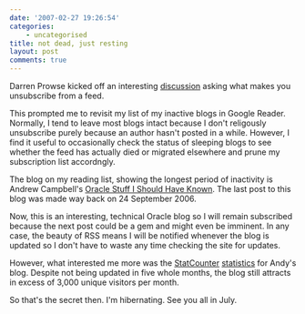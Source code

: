```yaml
---
date: '2007-02-27 19:26:54'
categories:
    - uncategorised
title: not dead, just resting
layout: post
comments: true
---
```


Darren Prowse kicked off an interesting
[discussion](http://www.problogger.net/archives/2007/02/27/what-makes-you-unsubscribe-from-a-blogs-rss-feed/)
asking what makes you unsubscribe from a feed.

This prompted me to revisit my list of my inactive blogs in Google
Reader. Normally, I tend to leave most blogs intact because I don't
religously unsubscribe purely because an author hasn't posted in a
while. However, I find it useful to occasionally check the status of
sleeping blogs to see whether the feed has actually died or migrated
elsewhere and prune my subscription list accordngly.

The blog on my reading list, showing the longest period of inactivity is
Andrew Campbell's [Oracle Stuff I Should Have
Known](http://oracleandy.blogspot.com/). The last post to this blog was
made way back on 24 September 2006.

Now, this is an interesting, technical Oracle blog so I will remain
subscribed because the next post could be a gem and might even be
imminent. In any case, the beauty of RSS means I will be notified
whenever the blog is updated so I don't have to waste any time checking
the site for updates.

However, what interested me more was the
[StatCounter](http://my2.statcounter.com/project/standard/stats.php?account_id=938873&login_id=1&code=e37efadaffd6f953bfcc2cabdf6e1e16&guest_login=1&project_id=1288882)
[statistics](http://www.flickr.com/photos/70276096@N00/404537184/) for
Andy's blog. Despite not being updated in five whole months, the blog
still attracts in excess of 3,000 unique visitors per month.

So that's the secret then. I'm hibernating. See you all in July.
